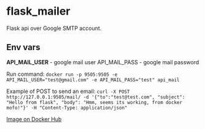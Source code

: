 # flask_mailer
Flask api over Google SMTP account.

## Env vars
**API_MAIL_USER** - google mail user API_MAIL_PASS - google mail password

Run command: `docker run -p 9505:9505 -e API_MAIL_USER="test@gmail.com" -e API_MAIL_PASS="test" api_mail`

Example of POST to send an email: `curl -X POST http://127.0.0.1:9505/mail/ -d '{"to":"test@test.com", "subject": "Hello from flask", "body": "Hmm, seems its working, from docker mofo!"}' -H "Content-Type: application/json"`

[Image on Docker Hub](https://cloud.docker.com/u/skykery/repository/docker/skykery/api_mail)

